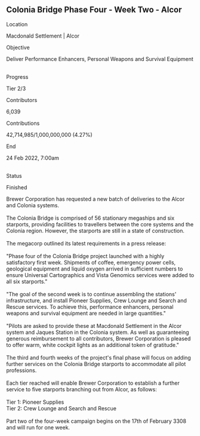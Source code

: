 ## Colonia Bridge Phase Four - Week Two - Alcor

Location

Macdonald Settlement \| Alcor

Objective

Deliver Performance Enhancers, Personal Weapons and Survival Equipment

\
Progress

Tier 2/3

Contributors

6,039

Contributions

42,714,985/1,000,000,000 (4.27%)

End

24 Feb 2022, 7:00am

\
Status

Finished

Brewer Corporation has requested a new batch of deliveries to the Alcor
and Colonia systems.\
\
The Colonia Bridge is comprised of 56 stationary megaships and six
starports, providing facilities to travellers between the core systems
and the Colonia region. However, the starports are still in a state of
construction.\
\
The megacorp outlined its latest requirements in a press release:\
\
\"Phase four of the Colonia Bridge project launched with a highly
satisfactory first week. Shipments of coffee, emergency power cells,
geological equipment and liquid oxygen arrived in sufficient numbers to
ensure Universal Cartographics and Vista Genomics services were added to
all six starports.\"\
\
\"The goal of the second week is to continue assembling the stations\'
infrastructure, and install Pioneer Supplies, Crew Lounge and Search and
Rescue services. To achieve this, performance enhancers, personal
weapons and survival equipment are needed in large quantities.\"\
\
\"Pilots are asked to provide these at Macdonald Settlement in the Alcor
system and Jaques Station in the Colonia system. As well as guaranteeing
generous reimbursement to all contributors, Brewer Corporation is
pleased to offer warm, white cockpit lights as an additional token of
gratitude.\"\
\
The third and fourth weeks of the project\'s final phase will focus on
adding further services on the Colonia Bridge starports to accommodate
all pilot professions.\
\
Each tier reached will enable Brewer Corporation to establish a further
service to five starports branching out from Alcor, as follows:\
\
Tier 1: Pioneer Supplies\
Tier 2: Crew Lounge and Search and Rescue\
\
Part two of the four-week campaign begins on the 17th of February 3308
and will run for one week.
